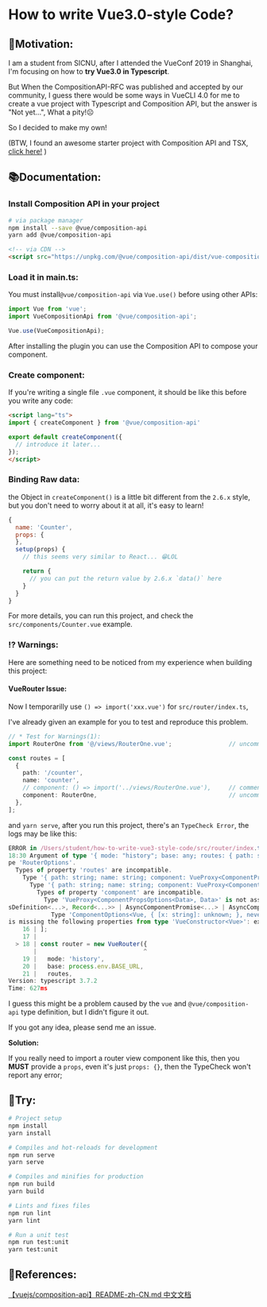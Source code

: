# How to write Vue3.0-style Code?

## 🚪Motivation:

I am a student from SICNU, after I attended the VueConf 2019 in
Shanghai, I'm focusing on how to **try Vue3.0 in Typescript**.

But When the CompositionAPI-RFC was published and accepted by our
community, I guess there would be some ways in VueCLI 4.0 for me to create a vue project with Typescript and  Composition API, but the answer is "Not yet...", What a pity!☹️

So I decided to make my own!

(BTW, I found an awesome starter project with Composition API 
and TSX, [click here!](https://github.com/liximomo/vue-composition-api-tsx-example) )

## 📚Documentation:

### Install Composition API in your project

```bash
# via package manager
npm install --save @vue/composition-api
yarn add @vue/composition-api
```

```html
<!-- via CDN -->
<script src="https://unpkg.com/@vue/composition-api/dist/vue-composition-api.umd.js"></script>
```

### Load it in main.ts:

You must install`@vue/composition-api` via `Vue.use()` before using other APIs:

```ts
import Vue from 'vue';
import VueCompositionApi from '@vue/composition-api';

Vue.use(VueCompositionApi);
```

After installing the plugin you can use the Composition API to compose your component.

### Create component:

If you're writing a single file `.vue` component, it should
be like this before you write any code:

```html
<script lang="ts">
import { createComponent } from '@vue/composition-api'

export default createComponent({
  // introduce it later...
});
</script>
```

### Binding Raw data:

the Object in `createComponent()` is a little bit different
from the `2.6.x` style, but you don't need to worry about it
at all, it's easy to learn!

```js
{
  name: 'Counter',
  props: {
  },
  setup(props) {
    // this seems very similar to React... 😁LOL

    return { 
      // you can put the return value by 2.6.x `data()` here
    }
  }
}
```

For more details, you can run this project, and check the `src/components/Counter.vue` example.

### ⁉️ Warnings:

Here are something need to be noticed from my experience when
building this project:

#### VueRouter Issue:

Now I temporarilly use `() => import('xxx.vue')` for `src/router/index.ts`,

I've already given an example for you to test and reproduce this problem.

```ts
// * Test for Warnings(1):
import RouterOne from '@/views/RouterOne.vue';                // uncomment this line

const routes = [
  {
    path: '/counter',
    name: 'counter',
    // component: () => import('../views/RouterOne.vue'),     // comment this line
    component: RouterOne,                                     // uncomment this line
  },
];
```
and `yarn serve`, after you run this project, there's an `TypeCheck Error`, the logs may be like this:

```ts
ERROR in /Users/student/how-to-write-vue3-style-code/src/router/index.ts(18,30):
18:30 Argument of type '{ mode: "history"; base: any; routes: { path: string; name: string; component: VueProxy<ComponentPropsOptions<Data>, Data>; }[]; }' is not assignable to parameter of ty
pe 'RouterOptions'.
  Types of property 'routes' are incompatible.
    Type '{ path: string; name: string; component: VueProxy<ComponentPropsOptions<Data>, Data>; }[]' is not assignable to type 'RouteConfig[]'.
      Type '{ path: string; name: string; component: VueProxy<ComponentPropsOptions<Data>, Data>; }' is not assignable to type 'RouteConfig'.
        Types of property 'component' are incompatible.
          Type 'VueProxy<ComponentPropsOptions<Data>, Data>' is not assignable to type 'VueConstructor<Vue> | ComponentOptions<Vue, DefaultData<Vue>, DefaultMethods<Vue>, DefaultComputed, Prop
sDefinition<...>, Record<...>> | AsyncComponentPromise<...> | AsyncComponentFactory<...> | undefined'.
            Type 'ComponentOptions<Vue, { [x: string]: unknown; }, never, never, ComponentPropsOptions<Data>, ExtractPropTypes<ComponentPropsOptions<Data>, false>> & VueConstructorProxy<...>' 
is missing the following properties from type 'VueConstructor<Vue>': extend, nextTick, set, delete, and 9 more.
    16 | ];
    17 | 
  > 18 | const router = new VueRouter({
       |                              ^
    19 |   mode: 'history',
    20 |   base: process.env.BASE_URL,
    21 |   routes,
Version: typescript 3.7.2
Time: 627ms
```
I guess this might be a problem caused by the `vue` and `@vue/composition-api` type definition, but I didn't figure it out.

If you got any idea, please send me an issue.

**Solution:**

If you really need to import a router view component like this, then you **MUST** provide
a `props`, even it's just `props: {}`, then the TypeCheck won't report any error;


## 🚀Try:

```bash
# Project setup
npm install
yarn install

# Compiles and hot-reloads for development
npm run serve
yarn serve

# Compiles and minifies for production
npm run build
yarn build

# Lints and fixes files
npm run lint
yarn lint

# Run a unit test
npm run test:unit
yarn test:unit
```

## 📖References:

[【vuejs/composition-api】README-zh-CN.md 中文文档](https://github.com/vuejs/composition-api/blob/master/README.zh-CN.md)
